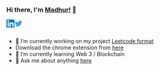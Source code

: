 ### Hi there, I'm [Madhur!](https://madhur.co.in) 👋


<a href="https://www.linkedin.com/in/madhurahuja/">
  <img align="left" alt="Madhur Ahuja | LinkedIn" width="21px" src="https://raw.githubusercontent.com/madhur/madhur/master/assets/linkedin.svg" />
</a>

<a href="https://twitter.com/madhur25">
  <img align="left" alt="Madhur Ahuja | Twitter" width="21px" src="https://raw.githubusercontent.com/madhur/madhur/master/assets/twitter.svg" />
</a>

<br />
<br />


- 🔭 I’m currently working on my project [Leetcode format](https://github.com/madhur/leetcode-format-chrome-extension)
- Download the chrome extension from [here](https://chrome.google.com/webstore/detail/leetcode-format/imogghebhifnnlgogigikjecilkicfpp?hl=en)
- 🌱 I’m currently learning Web 3 / Blockchain 
- 💬 Ask me about anything [here](https://www.madhur.co.in/contact/)
